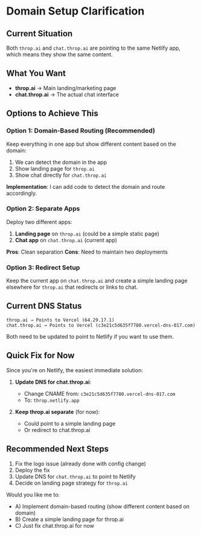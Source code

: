 # Domain Setup Clarification

## Current Situation
Both `throp.ai` and `chat.throp.ai` are pointing to the same Netlify app, which means they show the same content.

## What You Want
- **throp.ai** → Main landing/marketing page
- **chat.throp.ai** → The actual chat interface

## Options to Achieve This

### Option 1: Domain-Based Routing (Recommended)
Keep everything in one app but show different content based on the domain:

1. We can detect the domain in the app
2. Show landing page for `throp.ai`
3. Show chat directly for `chat.throp.ai`

**Implementation**: I can add code to detect the domain and route accordingly.

### Option 2: Separate Apps
Deploy two different apps:

1. **Landing page** on `throp.ai` (could be a simple static page)
2. **Chat app** on `chat.throp.ai` (current app)

**Pros**: Clean separation
**Cons**: Need to maintain two deployments

### Option 3: Redirect Setup
Keep the current app on `chat.throp.ai` and create a simple landing page elsewhere for `throp.ai` that redirects or links to chat.

## Current DNS Status

```
throp.ai → Points to Vercel (64.29.17.1)
chat.throp.ai → Points to Vercel (c3e21c5d635f7780.vercel-dns-017.com)
```

Both need to be updated to point to Netlify if you want to use them.

## Quick Fix for Now

Since you're on Netlify, the easiest immediate solution:

1. **Update DNS for chat.throp.ai**:
   - Change CNAME from: `c3e21c5d635f7780.vercel-dns-017.com`
   - To: `throp.netlify.app`

2. **Keep throp.ai separate** (for now):
   - Could point to a simple landing page
   - Or redirect to chat.throp.ai

## Recommended Next Steps

1. Fix the logo issue (already done with config change)
2. Deploy the fix
3. Update DNS for `chat.throp.ai` to point to Netlify
4. Decide on landing page strategy for `throp.ai`

Would you like me to:
- A) Implement domain-based routing (show different content based on domain)
- B) Create a simple landing page for throp.ai
- C) Just fix chat.throp.ai for now
